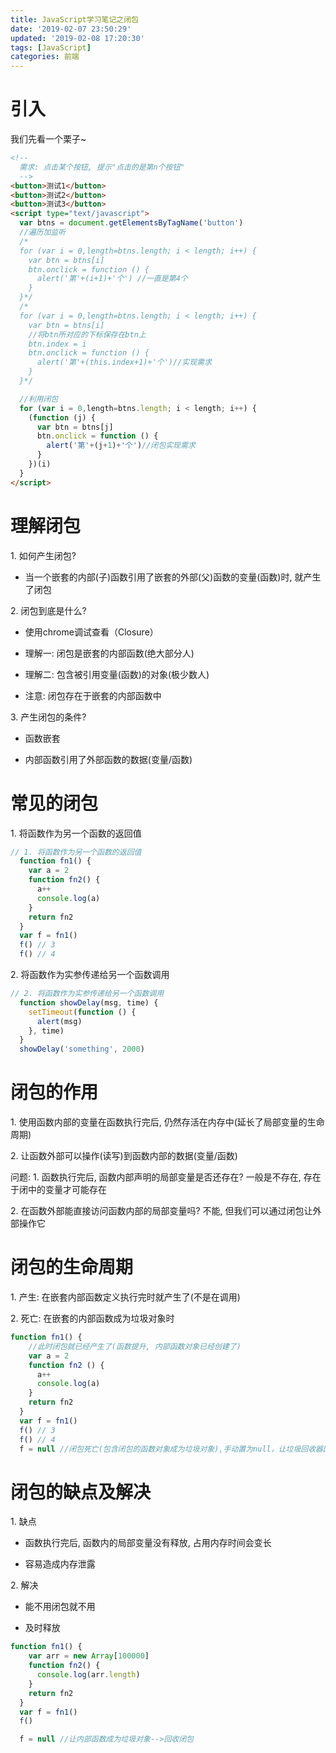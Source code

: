 ```yaml
---
title: JavaScript学习笔记之闭包
date: '2019-02-07 23:50:29'
updated: '2019-02-08 17:20:30'
tags: [JavaScript]
categories: 前端
---
```

# 引入

我们先看一个栗子~
```html
<!--
  需求: 点击某个按钮, 提示"点击的是第n个按钮"
  -->
<button>测试1</button>
<button>测试2</button>
<button>测试3</button>
<script type="text/javascript">
  var btns = document.getElementsByTagName('button')
  //遍历加监听
  /*
  for (var i = 0,length=btns.length; i < length; i++) {
    var btn = btns[i]
    btn.onclick = function () {
      alert('第'+(i+1)+'个') //一直是第4个
    }
  }*/
  /*
  for (var i = 0,length=btns.length; i < length; i++) {
    var btn = btns[i]
    //将btn所对应的下标保存在btn上
    btn.index = i
    btn.onclick = function () {
      alert('第'+(this.index+1)+'个')//实现需求
    }
  }*/

  //利用闭包
  for (var i = 0,length=btns.length; i < length; i++) {
    (function (j) {
      var btn = btns[j]
      btn.onclick = function () {
        alert('第'+(j+1)+'个')//闭包实现需求
      }
    })(i)
  }
</script>
```
<!--more-->
# 理解闭包

1\. 如何产生闭包?

* 当一个嵌套的内部(子)函数引用了嵌套的外部(父)函数的变量(函数)时, 就产生了闭包

2\. 闭包到底是什么?

* 使用chrome调试查看（Closure）

* 理解一: 闭包是嵌套的内部函数(绝大部分人)

* 理解二: 包含被引用变量(函数)的对象(极少数人)

* 注意: 闭包存在于嵌套的内部函数中

3\. 产生闭包的条件?

* 函数嵌套

* 内部函数引用了外部函数的数据(变量/函数)

# 常见的闭包

1\. 将函数作为另一个函数的返回值
```JavaScript
// 1. 将函数作为另一个函数的返回值
  function fn1() {
    var a = 2
    function fn2() {
      a++
      console.log(a)
    }
    return fn2
  }
  var f = fn1()
  f() // 3
  f() // 4
```
2\. 将函数作为实参传递给另一个函数调用
```JavaScript
// 2. 将函数作为实参传递给另一个函数调用
  function showDelay(msg, time) {
    setTimeout(function () {
      alert(msg)
    }, time)
  }
  showDelay('something', 2000)
```

# 闭包的作用

1\. 使用函数内部的变量在函数执行完后, 仍然存活在内存中(延长了局部变量的生命周期)

2\. 让函数外部可以操作(读写)到函数内部的数据(变量/函数)

问题:
1\. 函数执行完后, 函数内部声明的局部变量是否还存在?
一般是不存在, 存在于闭中的变量才可能存在

2\. 在函数外部能直接访问函数内部的局部变量吗? 
不能, 但我们可以通过闭包让外部操作它

# 闭包的生命周期

1\. 产生: 在嵌套内部函数定义执行完时就产生了(不是在调用)

2\. 死亡: 在嵌套的内部函数成为垃圾对象时

```JavaScript
function fn1() {
    //此时闭包就已经产生了(函数提升, 内部函数对象已经创建了)
    var a = 2
    function fn2 () {
      a++
      console.log(a)
    }
    return fn2
  }
  var f = fn1()
  f() // 3
  f() // 4
  f = null //闭包死亡(包含闭包的函数对象成为垃圾对象),手动置为null，让垃圾回收器回收
```

# 闭包的缺点及解决
1\. 缺点

* 函数执行完后, 函数内的局部变量没有释放, 占用内存时间会变长

* 容易造成内存泄露

2\. 解决

* 能不用闭包就不用

* 及时释放

```JavaScript
function fn1() {
    var arr = new Array[100000]
    function fn2() {
      console.log(arr.length)
    }
    return fn2
  }
  var f = fn1()
  f()

  f = null //让内部函数成为垃圾对象-->回收闭包
```